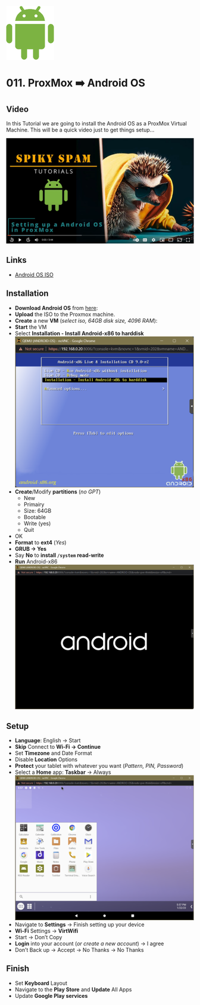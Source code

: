 ![Android OS](_assets/images/android-os.png)
# 011. ProxMox ➡️ Android OS

## Video

In this Tutorial we are going to install the Android OS as a ProxMox Virtual Machine.
This will be a quick video just to get things setup...

[![Video](_assets/images/android-video.png)](https://youtu.be/h9owEoN_RFg)

## Links

- [Android OS ISO](https://www.fosshub.com/Android-x86.html)

## Installation

- **Download Android OS** from [here](https://www.fosshub.com/Android-x86.html?dwl=android-x86_64-9.0-r2.iso):
- **Upload** the ISO to the Proxmox machine.
- **Create** a new **VM** (*select iso, 64GB disk size, 4096 RAM*):
- **Start** the VM
- Select **Installation - Install Android-x86 to harddisk**
   ![Android OS Setup](_assets/images/android-os-setup.png)
- **Create**/Modify **partitions** (*no GPT*)
    - New
    - Primairy
    - Size: 64GB
    - Bootable
    - Write (yes)
    - Quit
- OK
- **Format** to **ext4** (*Yes*)
- **GRUB → Yes**
- Say **No** to **install `/system` read-write**
- **Run** Android-x86
   ![Android OS Install](_assets/images/android-os-install.png)

## Setup

- **Language**: English → Start
- **Skip** Connect to **Wi-Fi → Continue**
- Set **Timezone** and Date Format
- Disable **Location** Options
- **Protect** your tablet with whatever you want (*Pattern, PIN, Password*)
- Select a **Home** app: **Taskbar** → Always
    ![Android OS UI](_assets/images/android-os-ui.png)   
- Navigate to **Settings** → Finish setting up your device
- **Wi-Fi** Settings → **VirtWifi**
- Start → Don’t Copy
- **Login** into your account (*or create a new account*) → I agree
- Don’t Back up → Accept → No Thanks → No Thanks

## Finish

- Set **Keyboard** Layout
- Navigate to the **Play Store** and **Update** All Apps
- Update **Google Play services**